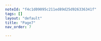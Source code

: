 ```yaml
---
noteId: "f4c1d09095c211ed89d25d926336341f"
tags: []
layout: "default"
title: "Page7"
nav_order: 7

---
```

